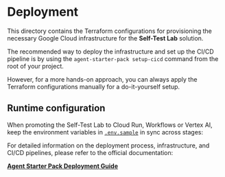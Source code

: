 # Deployment

This directory contains the Terraform configurations for provisioning the necessary Google Cloud infrastructure for the **Self-Test Lab** solution.

The recommended way to deploy the infrastructure and set up the CI/CD pipeline is by using the `agent-starter-pack setup-cicd` command from the root of your project.

However, for a more hands-on approach, you can always apply the Terraform configurations manually for a do-it-yourself setup.

## Runtime configuration
When promoting the Self-Test Lab to Cloud Run, Workflows or Vertex AI, keep the environment variables in [`.env.sample`](../../../.env.sample) in sync across stages:


For detailed information on the deployment process, infrastructure, and CI/CD pipelines, please refer to the official documentation:

**[Agent Starter Pack Deployment Guide](https://googlecloudplatform.github.io/agent-starter-pack/guide/deployment.html)**
